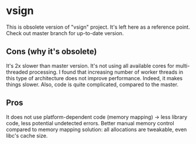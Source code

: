 # vsign

This is obsolete version of "vsign" project.
It's left here as a reference point.
Check out master branch for up-to-date version.

## Cons (why it's obsolete)

It's 2x slower than master version.
It's not using all available cores for multi-threaded processing.
I found that increasing number of worker threads in this type of architecture
does not improve performance. Indeed, it makes things slower.
Also, code is quite complicated, compared to the master.

## Pros

It does not use platform-dependent code (memory mapping) -> less library code, less potential undetected errors.
Better manual memory control compared to memory mapping solution:
all allocations are tweakable, even libc's cache size.


